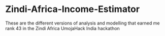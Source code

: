 # Zindi-Africa-Income-Estimator
These are the different versions of analysis and modelling that earned me rank 43 in the Zindi Africa UmojaHack India hackathon
